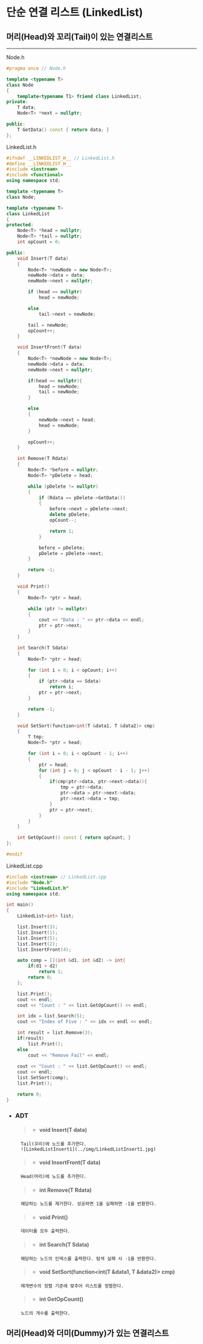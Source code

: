 단순 연결 리스트 (LinkedList)
===============================
## 머리(Head)와 꼬리(Tail)이 있는 연결리스트
------------------------------------------
Node.h
```C++
#pragma once // Node.h

template <typename T>
class Node
{
    template<typename T1> friend class LinkedList;
private:
    T data;
    Node<T> *next = nullptr;

public:
    T GetData() const { return data; }
};
```
LinkedList.h
```C++
#ifndef __LINKEDLIST_H__ // LinkedList.h
#define __LINKEDLIST_H__
#include <iostream>
#include <functional>
using namespace std;

template <typename T>
class Node;

template <typename T>
class LinkedList
{
protected:
    Node<T> *head = nullptr;
    Node<T> *tail = nullptr;
    int opCount = 0;

public:
    void Insert(T data)
    {
        Node<T> *newNode = new Node<T>;
        newNode->data = data;
        newNode->next = nullptr;

        if (head == nullptr)
            head = newNode;

        else
            tail->next = newNode;

        tail = newNode;
        opCount++;
    }

    void InsertFront(T data)
    {
        Node<T> *newNode = new Node<T>;
        newNode->data = data;
        newNode->next = nullptr;

        if(head == nullptr){
            head = newNode;
            tail = newNode;
        }

        else
        {
            newNode->next = head;
            head = newNode;
        }

        opCount++;
    }

    int Remove(T Rdata)
    {
        Node<T> *before = nullptr;
        Node<T> *pDelete = head;

        while (pDelete != nullptr)
        {
            if (Rdata == pDelete->GetData())
            {
                before->next = pDelete->next;
                delete pDelete;
                opCount--;

                return 1;
            }

            before = pDelete;
            pDelete = pDelete->next;
        }

        return -1;
    }

    void Print()
    {
        Node<T> *ptr = head;

        while (ptr != nullptr)
        {
            cout << "Data : " << ptr->data << endl;
            ptr = ptr->next;
        }
    }

    int Search(T Sdata)
    {
        Node<T> *ptr = head;

        for (int i = 0; i < opCount; i++)
        {
            if (ptr->data == Sdata)
                return i;
            ptr = ptr->next;
        }

        return -1;
    }

    void SetSort(function<int(T &data1, T &data2)> cmp)
    {
        T tmp;
        Node<T> *ptr = head;

        for (int i = 0; i < opCount - 1; i++)
        {
            ptr = head;
            for (int j = 0; j < opCount - i - 1; j++)
            {
                if(cmp(ptr->data, ptr->next->data)){
                    tmp = ptr->data;
                    ptr->data = ptr->next->data;
                    ptr->next->data = tmp;
                }
                ptr = ptr->next;
            }
        }
    }

    int GetOpCount() const { return opCount; }
};

#endif
```
LinkedList.cpp
```C++
#include <iostream> // LinkedList.cpp
#include "Node.h"
#include "LinkedList.h"
using namespace std;

int main()
{
    LinkedList<int> list;

    list.Insert(3);
    list.Insert(1);
    list.Insert(5);
    list.Insert(2);
    list.InsertFront(4);

    auto comp = [](int &d1, int &d2) -> int{
        if(d1 > d2)
            return 1;
        return 0;
    };

    list.Print();
    cout << endl;
    cout << "Count : " << list.GetOpCount() << endl;

    int idx = list.Search(5);
    cout << "Index of Five : " << idx << endl << endl;

    int result = list.Remove(3);
    if(result)
        list.Print();
    else
        cout << "Remove Fail" << endl;
    
    cout << "Count : " << list.GetOpCount() << endl;
    cout << endl;
    list.SetSort(comp);
    list.Print();

    return 0;
}
```

- ### ADT
    > - #### void Insert(T data)
        Tail(꼬리)에 노드를 추가한다.
        ![LinkedListInsert1](../img/LinkedListInsert1.jpg)
    > - #### void InsertFront(T data)
        Head(머리)에 노드를 추가한다.
    > - #### int Remove(T Rdata)
        해당하는 노드를 제거한다. 성공하면 1을 실패하면 -1을 반환한다.
    > - #### void Print()
        데이터를 모두 출력한다.
    > - #### int Search(T Sdata)
        해당하는 노드의 인덱스를 출력한다. 탐색 실패 시 -1을 반환한다.
    > - #### void SetSort(function<int(T &data1, T &data2)> cmp)
        매개변수의 정렬 기준에 맞추어 리스트를 정렬한다.
    > - #### int GetOpCount()
        노드의 개수를 출력한다.

## 머리(Head)와 더미(Dummy)가 있는 연결리스트